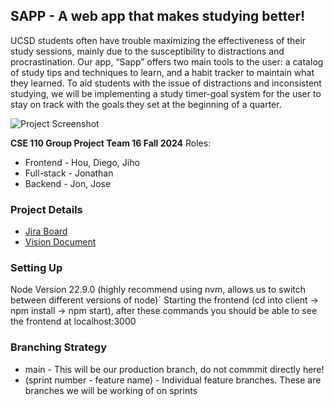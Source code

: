 ## SAPP - A web app that makes studying better!

UCSD students often have trouble maximizing the effectiveness of their study sessions, mainly due to the susceptibility to distractions and procrastination. Our app, “Sapp” offers two main tools to the user: a catalog of study tips and techniques to learn, and a habit tracker to maintain what they learned. To aid students with the issue of distractions and inconsistent studying, we will be implementing a study timer-goal system for the user to stay on track with the goals they set at the beginning of a quarter. 

![Project Screenshot](https://cdn.discordapp.com/attachments/1291885101835223088/1304241751552426067/image.png?ex=672ead49&is=672d5bc9&hm=93cd892e51a3c0941baaa70e02127a4f44d84c157feed1d77374a347e4d10fbb&)

**CSE 110 Group Project Team 16 Fall 2024**
Roles:
* Frontend - Hou, Diego, Jiho
* Full-stack - Jonathan
* Backend - Jon, Jose

### Project Details
* [Jira Board](https://jonatuanh.atlassian.net/jira/software/projects/TEAM16/boards/3/timeline?shared=&atlOrigin=eyJpIjoiMDE0NDlkOTdiOTEyNDlmYWEwNGQzZjlkZGJiNjUwY2YiLCJwIjoiaiJ9)
* [Vision Document](https://docs.google.com/document/d/1riDNXX01jxAQ4H5liydB1oNyp8TTPLuVSikaDNFcDe0/edit?tab=t.0)

### Setting Up
Node Version 22.9.0 (highly recommend using nvm, allows us to switch between different versions of node)`
Starting the frontend (cd into client -> npm install -> npm start), after these commands you should be able to see the frontend at localhost:3000

### Branching Strategy
* main - This will be our production branch, do not commmit directly here!
* (sprint number - feature name) - Individual feature branches. These are branches we will be working of on sprints




